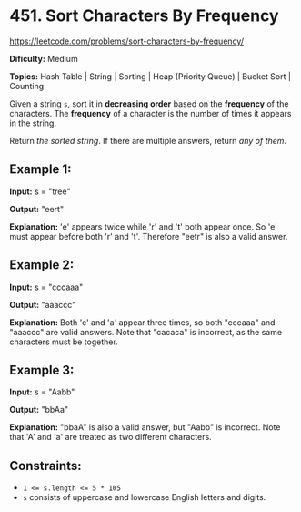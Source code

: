 # 451\. Sort Characters By Frequency
https://leetcode.com/problems/sort-characters-by-frequency/

**Dificulty:** Medium

**Topics:** Hash Table | String | Sorting | Heap (Priority Queue) | Bucket Sort | Counting

Given a string `s`, sort it in **decreasing order** based on the **frequency** of the characters. The **frequency** of a character is the number of times it appears in the string.

Return _the sorted string_. If there are multiple answers, return _any of them_.

## Example 1:

**Input:** s = "tree"

**Output:** "eert"

**Explanation:** 'e' appears twice while 'r' and 't' both appear once.
So 'e' must appear before both 'r' and 't'. Therefore "eetr" is also a valid answer.

## Example 2:

**Input:** s = "cccaaa"

**Output:** "aaaccc"

**Explanation:** Both 'c' and 'a' appear three times, so both "cccaaa" and "aaaccc" are valid answers.
Note that "cacaca" is incorrect, as the same characters must be together.

## Example 3:

**Input:** s = "Aabb"

**Output:** "bbAa"

**Explanation:** "bbaA" is also a valid answer, but "Aabb" is incorrect.
Note that 'A' and 'a' are treated as two different characters.

## Constraints:

-   `1 <= s.length <= 5 * 105`
-   `s` consists of uppercase and lowercase English letters and digits.
